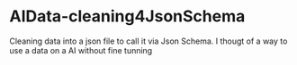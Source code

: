 # AIData-cleaning4JsonSchema
Cleaning data into a json file to call it via Json Schema. I thougt of a way to use a data on a AI without fine tunning
